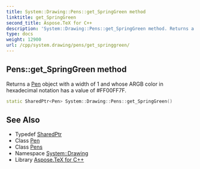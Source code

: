 ```yaml
---
title: System::Drawing::Pens::get_SpringGreen method
linktitle: get_SpringGreen
second_title: Aspose.TeX for C++
description: 'System::Drawing::Pens::get_SpringGreen method. Returns a Pen object with a width of 1 and whose ARGB color in hexadecimal notation has a value of #FF00FF7F in C++.'
type: docs
weight: 12900
url: /cpp/system.drawing/pens/get_springgreen/
---
```

## Pens::get_SpringGreen method


Returns a [Pen](../../pen/) object with a width of 1 and whose ARGB color in hexadecimal notation has a value of #FF00FF7F.

```cpp
static SharedPtr<Pen> System::Drawing::Pens::get_SpringGreen()
```

## See Also

* Typedef [SharedPtr](../../../system/sharedptr/)
* Class [Pen](../../pen/)
* Class [Pens](../)
* Namespace [System::Drawing](../../)
* Library [Aspose.TeX for C++](../../../)

